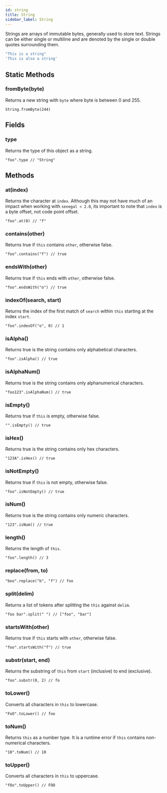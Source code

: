 ```yaml
---
id: string
title: String
sidebar_label: String
---
```


Strings are arrays of immutable bytes, generally used to store text. Strings can be either single or multiline and are denoted by the single or double quotes surrounding them.

```js
"This is a string"
'This is also a string'
``` 

## Static Methods

### fromByte(byte)
Returns a new string with `byte` where byte is between 0 and 255.

`String.fromByte(244)`

## Fields

### type
Returns the type of this object as a string.

`"foo".type // "String"`

## Methods

### at(index)
Returns the character at `index`. Although this may not have much of an impact when working with `senegal < 2.0`, its important to note that `index` is a byte offset, not code point offset.

`"foo".at(0) // "f"`

### contains(other)
Returns true if `this` contains `other`, otherwise false.

`"foo".contains("f") // true`

### endsWith(other)
Returns true if `this` ends with `other`, otherwise false.

`"foo".endsWith("o") // true`

### indexOf(search, start)
Returns the index of the first match of `search` within `this` starting at the index `start`.

`"foo".indexOf("o", 0) // 1`

### isAlpha()
Returns true is the string contains only alphabetical characters.

`"foo".isAlpha() // true`

### isAlphaNum()
Returns true is the string contains only alphanumerical characters.

`"foo123".isAlphaNum() // true`

### isEmpty()
Returns true if `this` is empty, otherwise false.

`"".isEmpty() // true`

### isHex()
Returns true is the string contains only hex characters.

`"123A".isHex() // true`

### isNotEmpty()
Returns true if `this` is not empty, otherwise false.

`"foo".isNotEmpty() // true`

### isNum()
Returns true is the string contains only numeric characters.

`"123".isNum() // true`

### length()

Returns the length of `this`.

`"foo".length() // 3`

### replace(from, to)

`"boo".replace("b", "f") // foo`

### split(delim)
Returns a list of tokens after splitting the `this` against `delim`.

`"foo bar".split(" ") // ["foo", "bar"]`

### startsWith(other)
Returns true if `this` starts with `other`, otherwise false.

`"foo".startsWith("f") // true`

### substr(start, end)
Returns the substring of `this` from `start` (inclusive) to end (exclusive).

`"foo".substr(0, 2) // fo`

### toLower()

Converts all characters in `this` to lowercase.

`"FoO".toLower() // foo`

### toNum()

Returns `this` as a number type. It is a runtime error if `this` contains non-numerical characters.

`"10".toNum() // 10` 

### toUpper()

Converts all characters in `this` to uppercase.

`"fOo".toUpper() // FOO`
